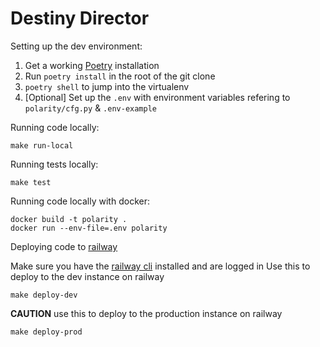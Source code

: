 # Destiny Director

Setting up the dev environment:

1. Get a working [Poetry](https://python-poetry.org/) installation
2. Run `poetry install` in the root of the git clone
3. `poetry shell` to jump into the virtualenv
4. [Optional] Set up the `.env` with environment variables refering to `polarity/cfg.py` & `.env-example`

Running code locally:

```
make run-local
```

Running tests locally:

```
make test
```

Running code locally with docker:

```
docker build -t polarity .
docker run --env-file=.env polarity
```

Deploying code to [railway](https://railway.app/)

Make sure you have the [railway cli](https://docs.railway.app/develop/cli) installed and are logged in
Use this to deploy to the dev instance on railway
```
make deploy-dev
```

**CAUTION** use this to deploy to the production instance on railway
```
make deploy-prod
```